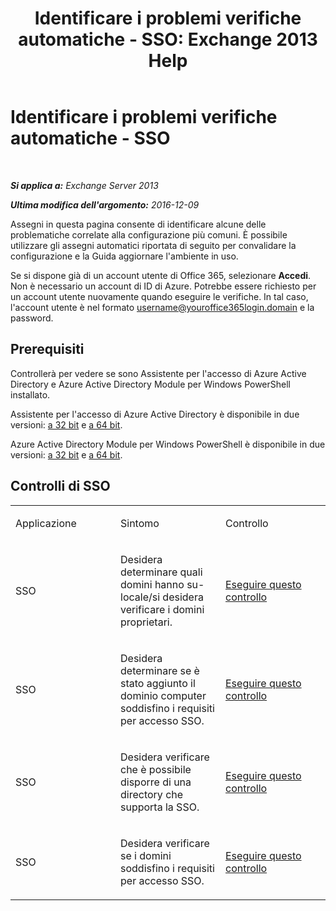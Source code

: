﻿---
title: 'Identificare i problemi verifiche automatiche - SSO: Exchange 2013 Help'
TOCTitle: Identificare i problemi verifiche automatiche - SSO
ms:assetid: b7d8418d-f6a9-4bed-af84-0b2ad0554aa9
ms:mtpsurl: https://technet.microsoft.com/it-it/library/Dn793975(v=EXCHG.150)
ms:contentKeyID: 62632440
ms.date: 05/22/2018
mtps_version: v=EXCHG.150
ms.translationtype: MT
---

# Identificare i problemi verifiche automatiche - SSO

 

_**Si applica a:** Exchange Server 2013_

_**Ultima modifica dell'argomento:** 2016-12-09_

Assegni in questa pagina consente di identificare alcune delle problematiche correlate alla configurazione più comuni. È possibile utilizzare gli assegni automatici riportata di seguito per convalidare la configurazione e la Guida aggiornare l'ambiente in uso.

Se si dispone già di un account utente di Office 365, selezionare **Accedi**. Non è necessario un account di ID di Azure. Potrebbe essere richiesto per un account utente nuovamente quando eseguire le verifiche. In tal caso, l'account utente è nel formato username@youroffice365login.domain e la password.

## Prerequisiti

Controllerà per vedere se sono Assistente per l'accesso di Azure Active Directory e Azure Active Directory Module per Windows PowerShell installato.

Assistente per l'accesso di Azure Active Directory è disponibile in due versioni: [a 32 bit](https://go.microsoft.com/fwlink/?linkid=286261) e [a 64 bit](https://go.microsoft.com/fwlink/?linkid=286262).

Azure Active Directory Module per Windows PowerShell è disponibile in due versioni: [a 32 bit](https://go.microsoft.com/fwlink/?linkid=286258) e [a 64 bit](https://go.microsoft.com/fwlink/?linkid=286259).

## Controlli di SSO


<table>
<colgroup>
<col style="width: 33%" />
<col style="width: 33%" />
<col style="width: 33%" />
</colgroup>
<tbody>
<tr class="odd">
<td><p>Applicazione</p></td>
<td><p>Sintomo</p></td>
<td><p>Controllo</p></td>
</tr>
<tr class="even">
<td><p>SSO</p></td>
<td><p>Desidera determinare quali domini hanno su-locale/si desidera verificare i domini proprietari.</p></td>
<td><p><a href="https://go.microsoft.com/?linkid=9834918">Eseguire questo controllo</a></p></td>
</tr>
<tr class="odd">
<td><p>SSO</p></td>
<td><p>Desidera determinare se è stato aggiunto il dominio computer soddisfino i requisiti per accesso SSO.</p></td>
<td><p><a href="https://go.microsoft.com/?linkid=9834912">Eseguire questo controllo</a></p></td>
</tr>
<tr class="even">
<td><p>SSO</p></td>
<td><p>Desidera verificare che è possibile disporre di una directory che supporta la SSO.</p></td>
<td><p><a href="https://go.microsoft.com/?linkid=9834876">Eseguire questo controllo</a></p></td>
</tr>
<tr class="odd">
<td><p>SSO</p></td>
<td><p>Desidera verificare se i domini soddisfino i requisiti per accesso SSO.</p></td>
<td><p><a href="https://go.microsoft.com/?linkid=9834918">Eseguire questo controllo</a></p></td>
</tr>
</tbody>
</table>

